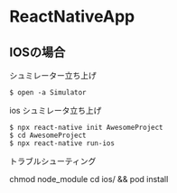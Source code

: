 # ReactNativeApp

## IOSの場合

シュミレーター立ち上げ
```
$ open -a Simulator
```
ios シュミレータ立ち上げ
```
$ npx react-native init AwesomeProject
$ cd AwesomeProject
$ npx react-native run-ios
```

トラブルシューティング

chmod node_module
cd ios/ && pod install
